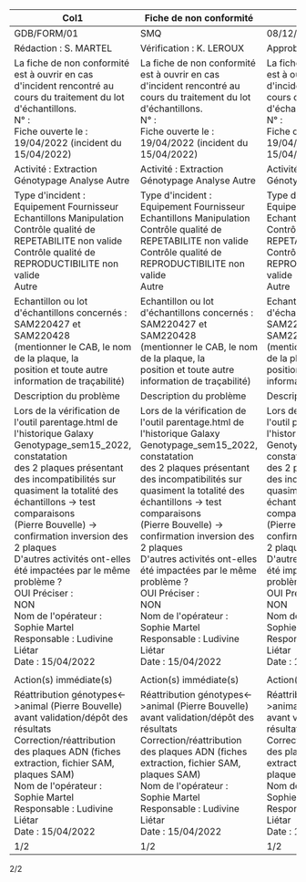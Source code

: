|Col1|Fiche de non conformité|Version 1.0|
|---|---|---|
|GDB/FORM/01|SMQ|08/12/2021|
|Rédaction : S. MARTEL|Vérification : K. LEROUX|Approbation : L. LIETAR|
|La fiche de non conformité est à ouvrir en cas d'incident rencontré au cours du traitement du lot d'échantillons.<br>N° :<br>Fiche ouverte le : 19/04/2022 (incident du 15/04/2022)|La fiche de non conformité est à ouvrir en cas d'incident rencontré au cours du traitement du lot d'échantillons.<br>N° :<br>Fiche ouverte le : 19/04/2022 (incident du 15/04/2022)|La fiche de non conformité est à ouvrir en cas d'incident rencontré au cours du traitement du lot d'échantillons.<br>N° :<br>Fiche ouverte le : 19/04/2022 (incident du 15/04/2022)|
|Activité : Extraction Génotypage Analyse Autre|Activité : Extraction Génotypage Analyse Autre|Activité : Extraction Génotypage Analyse Autre|
|Type d'incident : Equipement Fournisseur Echantillons Manipulation<br>Contrôle qualité de REPETABILITE non valide<br>Contrôle qualité de REPRODUCTIBILITE non valide<br>Autre|Type d'incident : Equipement Fournisseur Echantillons Manipulation<br>Contrôle qualité de REPETABILITE non valide<br>Contrôle qualité de REPRODUCTIBILITE non valide<br>Autre|Type d'incident : Equipement Fournisseur Echantillons Manipulation<br>Contrôle qualité de REPETABILITE non valide<br>Contrôle qualité de REPRODUCTIBILITE non valide<br>Autre|
|Echantillon ou lot d'échantillons concernés : SAM220427 et SAM220428<br>(mentionner le CAB, le nom de la plaque, la<br>position et toute autre information de traçabilité)|Echantillon ou lot d'échantillons concernés : SAM220427 et SAM220428<br>(mentionner le CAB, le nom de la plaque, la<br>position et toute autre information de traçabilité)|Echantillon ou lot d'échantillons concernés : SAM220427 et SAM220428<br>(mentionner le CAB, le nom de la plaque, la<br>position et toute autre information de traçabilité)|
|Description du problème|Description du problème|Description du problème|
|Lors de la vérification de l'outil parentage.html de l'historique Galaxy Genotypage_sem15_2022, constatation<br>des 2 plaques présentant des incompatibilités sur quasiment la totalité des échantillons -> test comparaisons<br>(Pierre Bouvelle) -> confirmation inversion des 2 plaques<br>D'autres activités ont-elles été impactées par le même problème ?<br>OUI Préciser :<br>NON<br>Nom de l'opérateur : Sophie Martel<br>Responsable : Ludivine Liétar<br>Date : 15/04/2022|Lors de la vérification de l'outil parentage.html de l'historique Galaxy Genotypage_sem15_2022, constatation<br>des 2 plaques présentant des incompatibilités sur quasiment la totalité des échantillons -> test comparaisons<br>(Pierre Bouvelle) -> confirmation inversion des 2 plaques<br>D'autres activités ont-elles été impactées par le même problème ?<br>OUI Préciser :<br>NON<br>Nom de l'opérateur : Sophie Martel<br>Responsable : Ludivine Liétar<br>Date : 15/04/2022|Lors de la vérification de l'outil parentage.html de l'historique Galaxy Genotypage_sem15_2022, constatation<br>des 2 plaques présentant des incompatibilités sur quasiment la totalité des échantillons -> test comparaisons<br>(Pierre Bouvelle) -> confirmation inversion des 2 plaques<br>D'autres activités ont-elles été impactées par le même problème ?<br>OUI Préciser :<br>NON<br>Nom de l'opérateur : Sophie Martel<br>Responsable : Ludivine Liétar<br>Date : 15/04/2022|
||||
|Action(s) immédiate(s)|Action(s) immédiate(s)|Action(s) immédiate(s)|
|Réattribution génotypes<->animal (Pierre Bouvelle) avant validation/dépôt des résultats<br>Correction/réattribution des plaques ADN (fiches extraction, fichier SAM, plaques SAM)<br>Nom de l'opérateur : Sophie Martel<br>Responsable : Ludivine Liétar<br>Date : 15/04/2022|Réattribution génotypes<->animal (Pierre Bouvelle) avant validation/dépôt des résultats<br>Correction/réattribution des plaques ADN (fiches extraction, fichier SAM, plaques SAM)<br>Nom de l'opérateur : Sophie Martel<br>Responsable : Ludivine Liétar<br>Date : 15/04/2022|Réattribution génotypes<->animal (Pierre Bouvelle) avant validation/dépôt des résultats<br>Correction/réattribution des plaques ADN (fiches extraction, fichier SAM, plaques SAM)<br>Nom de l'opérateur : Sophie Martel<br>Responsable : Ludivine Liétar<br>Date : 15/04/2022|
|1/2|1/2|1/2|

2/2

